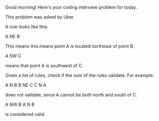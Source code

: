 Good morning! Here's your coding interview problem for today.This problem was asked by Uber.A rule looks like this:A NE BThis means this means point A is located northeast of point B.A SW Cmeans that point A is southwest of C.Given a list of rules, check if the sum of the rules validate. For example:A N BB NE CC N Adoes not validate, since A cannot be both north and south of C.A NW BA N Bis considered valid.